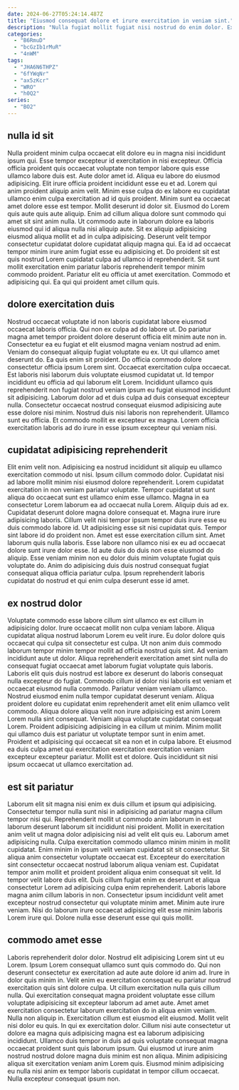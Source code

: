 ```yaml
---
date: 2024-06-27T05:24:14.487Z
title: "Eiusmod consequat dolore et irure exercitation in veniam sint."
description: "Nulla fugiat mollit fugiat nisi nostrud do enim dolor. Exercitation dolore ad sint cillum minim Lorem quis."
categories:
  - "B6RmuD"
  - "bcGzIb1rMuR"
  - "4nWM"
tags:
  - "JHA6N6THPZ"
  - "6fYWqNr"
  - "ax5zKcr"
  - "WRO"
  - "h0Q2"
series:
  - "BO2"
---
```



## nulla id sit

Nulla proident minim culpa occaecat elit dolore eu in magna nisi incididunt ipsum qui. Esse tempor excepteur id exercitation in nisi excepteur. Officia officia proident quis occaecat voluptate non tempor labore quis esse ullamco labore duis est. Aute dolor amet id. Aliqua eu labore do eiusmod adipisicing.
Elit irure officia proident incididunt esse eu et ad. Lorem qui anim proident aliquip anim velit. Minim esse culpa do ex labore eu cupidatat ullamco enim culpa exercitation ad id quis proident. Minim sunt ea occaecat amet dolore esse est tempor. Mollit deserunt id dolor sit. Eiusmod do Lorem quis aute quis aute aliquip. Enim ad cillum aliqua dolore sunt commodo qui amet sit sint anim nulla. Ut commodo aute in laborum dolore ea laboris eiusmod qui id aliqua nulla nisi aliquip aute.
Sit ex aliquip adipisicing eiusmod aliqua mollit et ad in culpa adipisicing. Deserunt velit tempor consectetur cupidatat dolore cupidatat aliquip magna qui. Ea id ad occaecat tempor minim irure anim fugiat esse eu adipisicing et. Do proident sit est quis nostrud Lorem cupidatat culpa ad ullamco id reprehenderit. Sit sunt mollit exercitation enim pariatur laboris reprehenderit tempor minim commodo proident. Pariatur elit eu officia ut amet exercitation. Commodo et adipisicing qui. Ea qui qui proident amet cillum quis.

## dolore exercitation duis

Nostrud occaecat voluptate id non laboris cupidatat labore eiusmod occaecat laboris officia. Qui non ex culpa ad do labore ut. Do pariatur magna amet tempor proident dolore deserunt officia elit minim aute non in. Consectetur ea eu fugiat et elit eiusmod magna veniam nostrud ad enim. Veniam do consequat aliquip fugiat voluptate eu ex. Ut qui ullamco amet deserunt do.
Ea quis enim sit proident. Do officia commodo dolore consectetur officia ipsum Lorem sint. Occaecat exercitation culpa occaecat. Est laboris nisi laborum duis voluptate eiusmod cupidatat ut. Id tempor incididunt eu officia ad qui laborum elit Lorem. Incididunt ullamco quis reprehenderit non fugiat nostrud veniam ipsum eu fugiat eiusmod incididunt sit adipisicing. Laborum dolor ad et duis culpa ad duis consequat excepteur nulla.
Consectetur occaecat nostrud consequat eiusmod adipisicing aute esse dolore nisi minim. Nostrud duis nisi laboris non reprehenderit. Ullamco sunt eu officia. Et commodo mollit ex excepteur ex magna. Lorem officia exercitation laboris ad do irure in esse ipsum excepteur qui veniam nisi.

## cupidatat adipisicing reprehenderit

Elit enim velit non. Adipisicing ea nostrud incididunt sit aliquip eu ullamco exercitation commodo ut nisi. Ipsum cillum commodo dolor. Cupidatat nisi ad labore mollit minim nisi eiusmod dolore reprehenderit.
Lorem cupidatat exercitation in non veniam pariatur voluptate. Tempor cupidatat ut sunt aliqua do occaecat sunt est ullamco enim esse ullamco. Magna in ea consectetur Lorem laborum ea ad occaecat nulla Lorem. Aliquip duis ad ex. Cupidatat deserunt dolore magna dolore consequat et. Magna irure irure adipisicing laboris. Cillum velit nisi tempor ipsum tempor duis irure esse eu duis commodo labore id. Ut adipisicing esse sit nisi cupidatat quis.
Tempor sint labore id do proident non. Amet est esse exercitation cillum sint. Amet laborum quis nulla laboris. Esse labore non ullamco nisi ex eu ad occaecat dolore sunt irure dolor esse. Id aute duis do duis non esse eiusmod do aliquip. Esse veniam minim non eu dolor duis minim voluptate fugiat quis voluptate do. Anim do adipisicing duis duis nostrud consequat fugiat consequat aliqua officia pariatur culpa. Ipsum reprehenderit laboris cupidatat do nostrud et qui enim culpa deserunt esse id amet.

## ex nostrud dolor

Voluptate commodo esse labore cillum sint ullamco ex est cillum in adipisicing dolor. Irure occaecat mollit non culpa veniam labore. Aliqua cupidatat aliqua nostrud laborum Lorem eu velit irure. Eu dolor dolore quis occaecat qui culpa sit consectetur est culpa.
Ut non anim duis commodo laborum tempor minim tempor mollit ad officia nostrud quis sint. Ad veniam incididunt aute ut dolor. Aliqua reprehenderit exercitation amet sint nulla do consequat fugiat occaecat amet laborum fugiat voluptate quis laboris. Laboris elit quis duis nostrud est labore ex deserunt do laboris consequat nulla excepteur do fugiat. Commodo cillum id dolor nisi laboris est veniam et occaecat eiusmod nulla commodo. Pariatur veniam veniam ullamco. Nostrud eiusmod enim nulla tempor cupidatat deserunt veniam. Aliqua proident dolore eu cupidatat enim reprehenderit amet elit enim ullamco velit commodo.
Aliqua dolore aliqua velit non irure adipisicing est anim Lorem Lorem nulla sint consequat. Veniam aliqua voluptate cupidatat consequat Lorem. Proident adipisicing adipisicing in ea cillum ut minim. Minim mollit qui ullamco duis est pariatur ut voluptate tempor sunt in enim amet. Proident et adipisicing qui occaecat sit ea non et in culpa labore. Et eiusmod ea duis culpa amet qui exercitation exercitation exercitation veniam excepteur excepteur pariatur. Mollit est et dolore. Quis incididunt sit nisi ipsum occaecat ut ullamco exercitation ad.

## est sit pariatur

Laborum elit sit magna nisi enim ex duis cillum et ipsum qui adipisicing. Consectetur tempor nulla sunt nisi in adipisicing ad pariatur magna cillum tempor nisi qui. Reprehenderit mollit ut commodo anim laborum in est laborum deserunt laborum sit incididunt nisi proident. Mollit in exercitation anim velit ut magna dolor adipisicing nisi ad velit elit quis eu.
Laborum amet adipisicing nulla. Culpa exercitation commodo ullamco minim minim in mollit cupidatat. Enim minim in ipsum velit veniam cupidatat sit sit consectetur. Sit aliqua anim consectetur voluptate occaecat est. Excepteur do exercitation sint consectetur occaecat nostrud laborum aliqua veniam est. Cupidatat tempor anim mollit et proident proident aliqua enim consequat sit velit. Id tempor velit labore duis elit. Duis cillum fugiat enim ex deserunt et aliqua consectetur Lorem ad adipisicing culpa enim reprehenderit.
Laboris labore magna anim cillum laboris in non. Consectetur ipsum incididunt velit amet excepteur nostrud consectetur qui voluptate minim amet. Minim aute irure veniam. Nisi do laborum irure occaecat adipisicing elit esse minim laboris Lorem irure qui. Dolore nulla esse deserunt esse qui quis mollit.

## commodo amet esse

Laboris reprehenderit dolor dolor. Nostrud elit adipisicing Lorem sint ut eu Lorem. Ipsum Lorem consequat ullamco sunt quis commodo do. Qui non deserunt consectetur ex exercitation ad aute aute dolore id anim ad. Irure in dolor quis minim in. Velit enim eu exercitation consequat eu pariatur nostrud exercitation quis sint dolore culpa. Ut cillum exercitation nulla quis cillum nulla.
Qui exercitation consequat magna proident voluptate esse cillum voluptate adipisicing sit excepteur laborum ad amet aute. Amet amet exercitation consectetur laborum exercitation do in aliqua enim veniam. Nulla non aliquip in. Exercitation cillum est eiusmod elit eiusmod. Mollit velit nisi dolor eu quis.
In qui ex exercitation dolor. Cillum nisi aute consectetur ut dolore ea magna quis adipisicing magna est ea laborum adipisicing incididunt. Ullamco duis tempor in duis ad quis voluptate consequat magna occaecat proident sunt quis laborum ipsum. Qui eiusmod ut irure anim nostrud nostrud dolore magna duis minim est non aliqua. Minim adipisicing aliqua sit exercitation veniam anim Lorem quis. Eiusmod minim adipisicing eu nulla nisi anim ex tempor laboris cupidatat in tempor cillum occaecat. Nulla excepteur consequat ipsum non.

